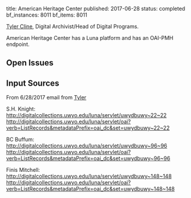 title: American Heritage Center
published: 2017-06-28
status: completed
bf_instances: 8011
bf_items: 8011

[Tyler Cline](/people/cline-tyler), Digital Archivist/Head of Digital
Programs.

American Heritage Center has a Luna platform and has an OAI-PMH 
endpoint.


## Open Issues 

## Input Sources

From 6/28/2017 email from [Tyler](/people/cline-tyler)

S.H. Knight: http://digitalcollections.uwyo.edu/luna/servlet/uwydbuwy~22~22
http://digitalcollections.uwyo.edu/luna/servlet/oai?verb=ListRecords&metadataPrefix=oai_dc&set=uwydbuwy~22~22

BC Buffum: http://digitalcollections.uwyo.edu/luna/servlet/uwydbuwy~96~96
http://digitalcollections.uwyo.edu/luna/servlet/oai?verb=ListRecords&metadataPrefix=oai_dc&set=uwydbuwy~96~96

Finis Mitchell: http://digitalcollections.uwyo.edu/luna/servlet/uwydbuwy~148~148
http://digitalcollections.uwyo.edu/luna/servlet/oai?verb=ListRecords&metadataPrefix=oai_dc&set=uwydbuwy~148~148

